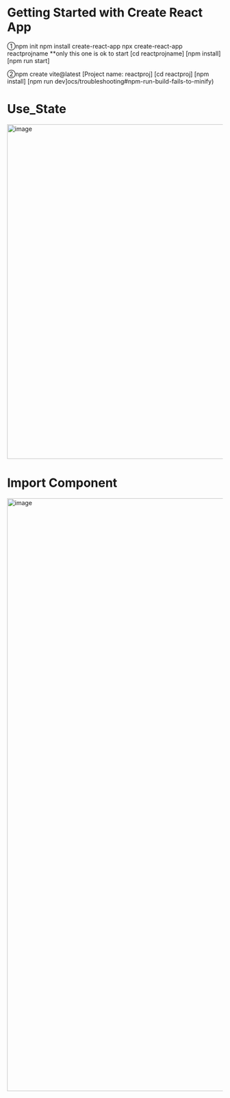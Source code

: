 # Getting Started with Create React App
①npm init
    npm install create-react-app
    npx create-react-app reactprojname       **only this one is ok to start
    [cd reactprojname]
    [npm install]
    [npm run start]

②npm create vite@latest
    [Project name: reactproj]
    [cd reactproj]
    [npm install]
    [npm run dev]ocs/troubleshooting#npm-run-build-fails-to-minify)


# Use_State
<img width="1506" height="781" alt="image" src="https://github.com/user-attachments/assets/b4bce76c-cd52-46bb-a1c8-cd15695909b3" />

# Import Component
<img width="724" height="1384" alt="image" src="https://github.com/user-attachments/assets/47d168d3-cf6e-4706-ae0b-ea26935f6ee1" />
